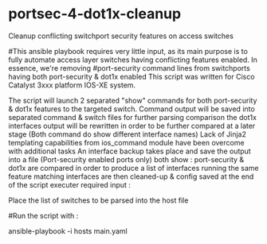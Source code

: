 # portsec-4-dot1x-cleanup
Cleanup conflicting switchport security features on access switches

#This ansible playbook requires very little input, as its main purpose is to fully automate access layer switches having conflicting features enabled. In essence, we're removing #port-security command lines from switchports having both port-security & dot1x enabled This script was written for Cisco Catalyst 3xxx platform IOS-XE system.

The script will launch 2 separated "show" commands for both port-security & dot1x features to the targeted switch.
Command output will be saved into separated command & switch files for further parsing comparison
the dot1x interfaces output will be rewritten in order to be further compared at a later stage (Both command do show different interface names)
Lack of Jinja2 templating capabilities from ios_command module have been overcome with additional tasks
An interface backup takes place and save the output into a file (Port-security enabled ports only)
both show : port-security & dot1x are compared in order to produce a list of interfaces running the same feature
matching interfaces are then cleaned-up & config saved at the end of the script
executer required input :

Place the list of switches to be parsed into the host file

#Run the script with : 

ansible-playbook -i hosts main.yaml

